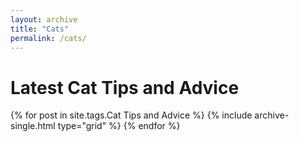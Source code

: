 ```yaml
---
layout: archive
title: "Cats"
permalink: /cats/
---
```


# Latest Cat Tips and Advice

<div class="grid__wrapper">
  {% for post in site.tags.Cat Tips and Advice %}
    {% include archive-single.html type="grid" %}
  {% endfor %}
</div>


